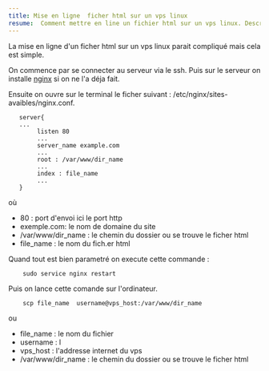 ```yaml
---
title: Mise en ligne  ficher html sur un vps linux 
resume:  Comment mettre en line un fichier html sur un vps linux. Description étape part étape  
---
```



La mise en ligne d'un ficher html sur un vps linux parait compliqué mais cela est simple. 
  
On commence par se connecter au serveur via le ssh.
Puis sur le serveur on installe [nginx]( https://nginx.org/en/ ) si on ne l'a déja fait. 

Ensuite on ouvre sur le terminal le ficher suivant : /etc/nginx/sites-avaibles/nginx.conf.


```  
   server{
   ...
        listen 80
        ...
        server_name example.com 
        ... 
        root : /var/www/dir_name        
        ... 
        index : file_name 
        ...  
   }
```

où 
- 80 :  port d'envoi ici le port http   
- exemple.com:  le nom de domaine du site 
- /var/www/dir_name  : le chemin du dossier ou se trouve le ficher html  
- file_name : le nom du fich.er html   

Quand tout est bien parametré  on execute cette commande : 

```shell
    sudo service nginx restart
```


Puis on lance cette comande sur l'ordinateur.

```shell 
    scp file_name  username@vps_host:/var/www/dir_name 
```
ou 
- file_name : le nom du fichier    
- username : l
- vps_host : l'addresse internet du vps  
- /var/www/dir_name  : le chemin du dossier ou se trouve le ficher html  